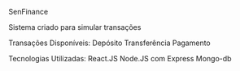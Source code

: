 SenFinance

Sistema criado para simular transações

Transações Disponíveis:
Depósito
Transferência
Pagamento

Tecnologias Utilizadas:
React.JS
Node.JS com Express
Mongo-db



